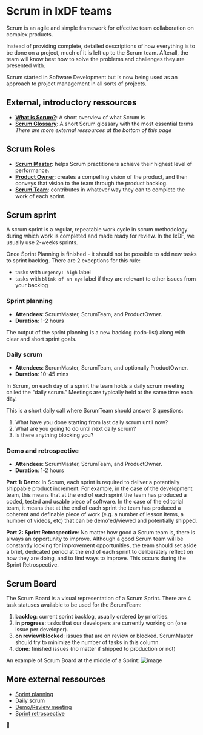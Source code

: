 # Scrum in IxDF teams

Scrum is an agile and simple framework for effective team collaboration on complex products.

Instead of providing complete, detailed descriptions of how everything is to be done on a project,
much of it is left up to the Scrum team. Afterall, the team will know best how to solve the problems and challenges they are presented with.

Scrum started in Software Development but is now being used as an approach to project management in all sorts of projects.

## External, introductory ressources

-   **[What is Scrum?](https://www.scrum.org/resources/what-is-scrum)**: A short overview of what Scrum is
-   **[Scrum Glossary](https://www.scrum.org/resources/scrum-glossary)**: A short Scrum glossary with the most essential terms
    _There are more external ressources at the bottom of this page_

## Scrum Roles

-   **[Scrum Master](scrumMaster.md)**: helps Scrum practitioners achieve their highest level of performance.
-   **[Product Owner](productOwner.md)**: creates a compelling vision of the product, and then conveys that vision to the team through the product backlog.
-   **[Scrum Team](scrumTeam.md)**: contributes in whatever way they can to complete the work of each sprint.

## Scrum sprint

A scrum sprint is a regular, repeatable work cycle in scrum methodology during which work is completed and made ready for review.
In the IxDF, we usually use 2-weeks sprints.

Once Sprint Planning is finished - it should not be possible to add new tasks to sprint backlog. There are 2 exceptions for this rule:

-   tasks with `urgency: high` label
-   tasks with `blink of an eye` label if they are relevant to other issues from your backlog

### Sprint planning

-   **Attendees**: ScrumMaster, ScrumTeam, and ProductOwner.
-   **Duration**: 1-2 hours

The output of the sprint planning is a new backlog (todo-list) along with clear and short sprint goals.

### Daily scrum

-   **Attendees**: ScrumMaster, ScrumTeam, and optionally ProductOwner.
-   **Duration**: 10-45 mins

In Scrum, on each day of a sprint the team holds a daily scrum meeting called the "daily scrum.”
Meetings are typically held at the same time each day.

This is a short daily call where ScrumTeam should answer 3 questions:

1.  What have you done starting from last daily scrum until now?
1.  What are you going to do until next daily scrum?
1.  Is there anything blocking you?

### Demo and retrospective

-   **Attendees**: ScrumMaster, ScrumTeam, and ProductOwner.
-   **Duration**: 1-2 hours

**Part 1: Demo**:
In Scrum, each sprint is required to deliver a potentially shippable product increment.
For example, in the case of the development team, this means that at the end of each sprint the team has produced a coded, tested and usable piece of software. In the case of the editorial team, it means that at the end of each sprint the team has produced a coherent and definable piece of work (e.g. a number of lesson items, a number of videos, etc) that can be demo'ed/viewed and potentially shipped.

**Part 2: Sprint Retrospective**:
No matter how good a Scrum team is, there is always an opportunity to improve.
Although a good Scrum team will be constantly looking for improvement opportunities, the team should set aside a brief, dedicated period at the end of each sprint to deliberately reflect on how they are doing, and to find ways to improve.
This occurs during the Sprint Retrospective.

## Scrum Board

The Scrum Board is a visual representation of a Scrum Sprint.
There are 4 task statuses available to be used for the ScrumTeam:

1.  **backlog**: current sprint backlog, usually ordered by priorities.
1.  **in progress**: tasks that our developers are currently working on (one issue per developer).
1.  **on review/blocked**: issues that are on review or blocked. ScrumMaster should try to minimize the number of tasks in this column.
1.  **done**: finished issues (no matter if shipped to production or not)

An example of Scrum Board at the middle of a Sprint:
![image](https://user-images.githubusercontent.com/5278175/35347434-28fb2300-0146-11e8-87f2-0ab9dbc24a66.png)

## More external ressources

-   [Sprint planning](https://www.mountaingoatsoftware.com/agile/scrum/meetings/sprint-planning-meeting)
-   [Daily scrum](https://www.mountaingoatsoftware.com/agile/scrum/meetings/daily-scrum)
-   [Demo/Review meeting](https://www.mountaingoatsoftware.com/agile/scrum/meetings/sprint-review-meeting)
-   [Sprint retrospective](https://www.mountaingoatsoftware.com/agile/scrum/meetings/sprint-retrospective)

🦄
